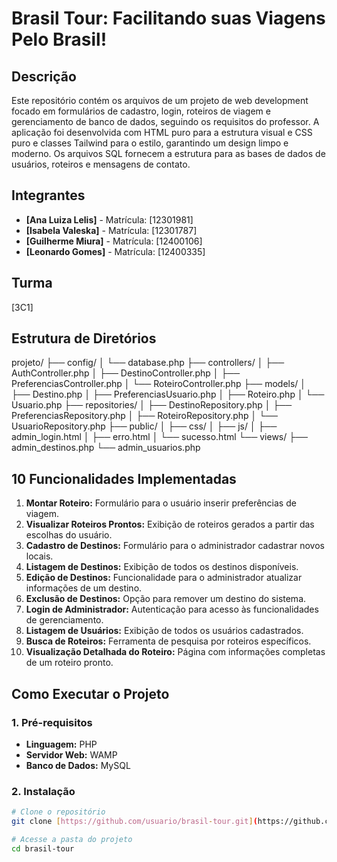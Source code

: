 # Brasil Tour: Facilitando suas Viagens Pelo Brasil!

## Descrição
Este repositório contém os arquivos de um projeto de web development focado em formulários de cadastro, login, roteiros de viagem e gerenciamento de banco de dados, seguindo os requisitos do professor. A aplicação foi desenvolvida com HTML puro para a estrutura visual e CSS puro e classes Tailwind para o estilo, garantindo um design limpo e moderno. Os arquivos SQL fornecem a estrutura para as bases de dados de usuários, roteiros e mensagens de contato.




## Integrantes
- **[Ana Luiza Lelis]** - Matrícula: [12301981]
- **[Isabela Valeska]** - Matrícula: [12301787]
- **[Guilherme Miura]** - Matrícula: [12400106]
- **[Leonardo Gomes]** - Matrícula: [12400335]

## Turma
[3C1]

## Estrutura de Diretórios
projeto/
├── config/
│   └── database.php
├── controllers/
│   ├── AuthController.php
│   ├── DestinoController.php
│   ├── PreferenciasController.php
│   └── RoteiroController.php
├── models/
│   ├── Destino.php
│   ├── PreferenciasUsuario.php
│   ├── Roteiro.php
│   └── Usuario.php
├── repositories/
│   ├── DestinoRepository.php
│   ├── PreferenciasRepository.php
│   ├── RoteiroRepository.php
│   └── UsuarioRepository.php
├── public/
│   ├── css/
│   ├── js/
│   ├── admin_login.html
│   ├── erro.html
│   └── sucesso.html
└── views/
    ├── admin_destinos.php
    └── admin_usuarios.php

    
## 10 Funcionalidades Implementadas
1.  **Montar Roteiro:** Formulário para o usuário inserir preferências de viagem.
2.  **Visualizar Roteiros Prontos:** Exibição de roteiros gerados a partir das escolhas do usuário.
3.  **Cadastro de Destinos:** Formulário para o administrador cadastrar novos locais.
4.  **Listagem de Destinos:** Exibição de todos os destinos disponíveis.
5.  **Edição de Destinos:** Funcionalidade para o administrador atualizar informações de um destino.
6.  **Exclusão de Destinos:** Opção para remover um destino do sistema.
7.  **Login de Administrador:** Autenticação para acesso às funcionalidades de gerenciamento.
8.  **Listagem de Usuários:** Exibição de todos os usuários cadastrados.
9.  **Busca de Roteiros:** Ferramenta de pesquisa por roteiros específicos.
10. **Visualização Detalhada do Roteiro:** Página com informações completas de um roteiro pronto.


## Como Executar o Projeto

### 1. Pré-requisitos
- **Linguagem:** PHP
- **Servidor Web:** WAMP 
- **Banco de Dados:** MySQL 

### 2. Instalação
```bash
# Clone o repositório
git clone [https://github.com/usuario/brasil-tour.git](https://github.com/usuario/brasil-tour.git)

# Acesse a pasta do projeto
cd brasil-tour
